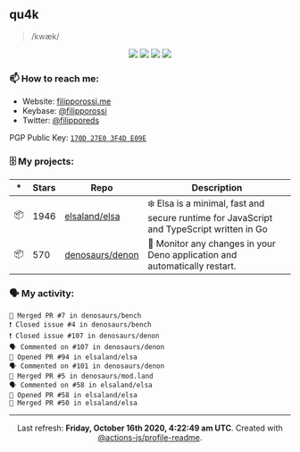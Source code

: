 ## qu4k

> /kwæk/

<p align="center">
  <img src="https://img.shields.io/badge/last%20major%20release-aug.%202000-important" />
  <img src="https://img.shields.io/badge/unminified%20size-6%20feet%206%20inches-informational" />
  <img src="https://img.shields.io/badge/vulnerabilities-high-critical" />
  <img src="https://img.shields.io/badge/code%20quality-A%20for%20effort-success" />
</p>

### 📫 How to reach me:

- Website: [filipporossi.me](https://filipporossi.me/)
- Keybase: [@filipporossi](https://keybase.io/filipporossi)
- Twitter: [@filipporeds](https://keybase.io/filipporeds)

PGP Public Key: [`170D 27E0 3F4D E09E`](https://keybase.io/filipporossi/pgp_keys.asc)

### 🗄 My projects:

|*|Stars|Repo|Description|
|---|---|---|---|
| 📦 | 1946 | [elsaland/elsa](https://github.com/elsaland/elsa) | ❄️ Elsa is a minimal, fast and secure runtime for JavaScript and TypeScript written in Go |
| 📦 | 570 | [denosaurs/denon](https://github.com/denosaurs/denon) | 👀 Monitor any changes in your Deno application and automatically restart. |

### 🗣 My activity:

```
🎉 Merged PR #7 in denosaurs/bench
❗️ Closed issue #4 in denosaurs/bench
❗️ Closed issue #107 in denosaurs/denon
🗣 Commented on #107 in denosaurs/denon
💪 Opened PR #94 in elsaland/elsa
🗣 Commented on #101 in denosaurs/denon
🎉 Merged PR #5 in denosaurs/mod.land
🗣 Commented on #58 in elsaland/elsa
💪 Opened PR #58 in elsaland/elsa
🎉 Merged PR #50 in elsaland/elsa
```

---

<p align="center">Last refresh: <b>Friday, October 16th 2020, 4:22:49 am UTC</b>. Created with <a href=https://github.com/marketplace/actions/profile-readme>@actions-js/profile-readme</a>.</p>
